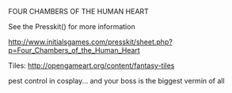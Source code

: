 FOUR CHAMBERS OF THE HUMAN HEART

See the Presskit() for more information

http://www.initialsgames.com/presskit/sheet.php?p=Four_Chambers_of_the_Human_Heart

Tiles:
	http://opengameart.org/content/fantasy-tiles


pest control in cosplay... and your boss is the biggest vermin of all
